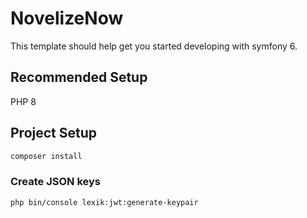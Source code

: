 # NovelizeNow

This template should help get you started developing with symfony 6.

## Recommended Setup

PHP 8

## Project Setup

```sh
composer install
```

### Create JSON keys

```sh
php bin/console lexik:jwt:generate-keypair
```